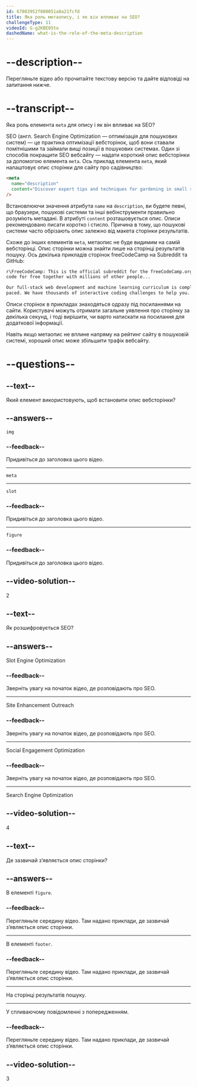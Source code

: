 ```yaml
---
id: 67083952f800051a8a21fcfd
title: Яка роль метаопису, і як він впливає на SEO?
challengeType: 11
videoId: G-g2KBE05to
dashedName: what-is-the-role-of-the-meta-description
---
```


# --description--

Перегляньте відео або прочитайте текстову версію та дайте відповіді на запитання нижче.

# --transcript--

Яка роль елемента `meta` для опису і як він впливає на SEO?

SEO (англ. Search Engine Optimization — оптимізація для пошукових систем) — це практика оптимізації вебсторінок, щоб вони ставали помітнішими та займали вищі позиції в пошукових системах. Один зі способів покращити SEO вебсайту — надати короткий опис вебсторінки за допомогою елемента `meta`. Ось приклад елемента `meta`, який налаштовує опис сторінки для сайту про садівництво:

```html
<meta
  name="description"
  content="Discover expert tips and techniques for gardening in small spaces, choosing the right plants, and maintaining a thriving garden."
/>
```

Встановлюючи значення атрибута `name` на `description`, ви будете певні, що браузери, пошукові системи та інші вебінструменти правильно розуміють метадані. В атрибуті `content` розташовується опис. Описи рекомендовано писати коротко і стисло. Причина в тому, що пошукові системи часто обрізають опис залежно від макета сторінки результатів.

Схоже до інших елементів `meta`, метаопис не буде видимим на самій вебсторінці. Опис сторінки можна знайти лише на сторінці результатів пошуку. Ось декілька прикладів сторінок freeCodeCamp на Subreddit та GitHub:

```sh
r\FreeCodeCamp: This is the official subreddit for the freeCodeCamp.org community. Learn to
code for free together with millions of other people...
```

```sh
Our full-stack web development and machine learning curriculum is completely free and self-
paced. We have thousands of interactive coding challenges to help you...
```

Описи сторінок в прикладах знаходяться одразу під посиланнями на сайти. Користувачі можуть отримати загальне уявлення про сторінку за декілька секунд, і тоді вирішити, чи варто натискати на посилання для додаткової інформації.

Навіть якщо метаопис не вплине напряму на рейтинг сайту в пошуковій системі, хороший опис може збільшити трафік вебсайту.

# --questions--

## --text--

Який елемент використовують, щоб встановити опис вебсторінки?

## --answers--

`img`

### --feedback--

Придивіться до заголовка цього відео.

---

`meta`

---

`slot`

### --feedback--

Придивіться до заголовка цього відео.

---

`figure`

### --feedback--

Придивіться до заголовка цього відео.

## --video-solution--

2

## --text--

Як розшифровується SEO?

## --answers--

Slot Engine Optimization

### --feedback--

Зверніть увагу на початок відео, де розповідають про SEO.

---

Site Enhancement Outreach

### --feedback--

Зверніть увагу на початок відео, де розповідають про SEO.

---

Social Engagement Optimization

### --feedback--

Зверніть увагу на початок відео, де розповідають про SEO.

---

Search Engine Optimization

## --video-solution--

4

## --text--

Де зазвичай з’являється опис сторінки?

## --answers--

В елементі `figure`.

### --feedback--

Перегляньте середину відео. Там надано приклади, де зазвичай з’являється опис сторінки.

---

В елементі `footer`.

### --feedback--

Перегляньте середину відео. Там надано приклади, де зазвичай з’являється опис сторінки.

---

На сторінці результатів пошуку.

---

У спливаючому повідомленні з попередженням.

### --feedback--

Перегляньте середину відео. Там надано приклади, де зазвичай з’являється опис сторінки.

## --video-solution--

3
